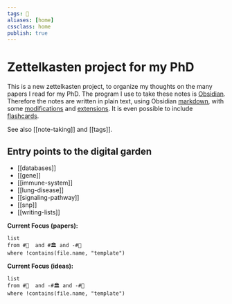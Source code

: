 ```yaml
---
tags: 🏡
aliases: [home]
cssclass: home
publish: true
---
```

# Zettelkasten project for my PhD
This is a new zettelkasten project, to organize my thoughts on the many papers I read for my PhD. The program I use to take these notes is [Obsidian](https://www.obsidian.md). Therefore the notes are written in plain text, using Obsidian [markdown](https://help.obsidian.md/How+to/Format+your+notes), with some [modifications](https://help.obsidian.md/How+to/Use+callouts) and [extensions](https://obsidian.md/plugins). It is even possible to include [flashcards](https://github.com/NeuraCache/markdown-flashcards-spaced-repetition).

See also [[note-taking]] and [[tags]].

## Entry points to the digital garden
 - [[databases]]
 - [[gene]]
 - [[immune-system]]
 - [[lung-disease]]
 - [[signaling-pathway]]
 - [[snp]]
 - [[writing-lists]]

**Current Focus (papers):**
```dataview
list
from #🔖  and #🏛 and -#🏡 
where !contains(file.name, "template")
```

**Current Focus (ideas):**
```dataview
list
from #🔖  and -#🏛 and -#🏡 
where !contains(file.name, "template")
```
